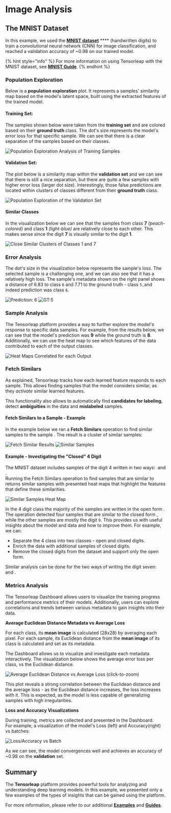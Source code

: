 # Image Analysis

## The MNIST Dataset

In this example, we used the [**MNIST dataset**](http://yann.lecun.com/exdb/mnist/) **** (handwritten digits) to train a convolutional neural network (CNN) for image classification, and reached a validation accuracy of \~0.98 on our trained model.

{% hint style="info" %}
For more information on using Tensorleap with the MNIST dataset, see [**MNIST Guide**](../guides/full-guides/mnist-guide/).
{% endhint %}

### Population Exploration <a href="#population-exploration" id="population-exploration"></a>

Below is a **population exploration** plot. It represents a samples' similarity map based on the model's latent space, built using the extracted features of the trained model.

#### Training Set:

The samples shown below were taken from the **training set** and are colored based on their **ground truth** class. The dot's size represents the model's error loss for that specific sample. We can see that there is a clear separation of the samples based on their classes.

![Population Exploration Analysis of Training Samples](<../.gitbook/assets/image (32).png>)

#### Validation Set:

The plot below is a similarity map within the **validation set** and we can see that there is still a nice separation, but there are quite a few samples with higher error loss (larger dot size). Interestingly, those false predictions are located within clusters of classes different from their **ground truth** class.

![Population Exploration of the Validation Set](<../.gitbook/assets/image (19) (1).png>)

#### Similar Classes

In the visualization below we can see that the samples from class **7** _(peach-colored)_ and class **1** _(light-blue)_ are relatively close to each other. This makes sense since the digit **7** is visually similar to the digit **1**.

![Close Similar Clusters of Classes 1 and 7](../.gitbook/assets/mnist-similar-classes-2.gif)

### Error Analysis <a href="#error-analysis" id="error-analysis"></a>

The dot's size in the visualization below represents the sample's loss. The selected sample is a challenging one, and we can also see that it has a relatively high loss. The sample's metadata shown on the right panel shows a distance of 6.83 to class `6` and 7.71 to the ground truth - class `5,`and indeed prediction was class `6`.

![Prediction: 6](../.gitbook/assets/img\_3.png) ![GT:5](../.gitbook/assets/img\_4.png)

### Sample Analysis <a href="#sample-analysis" id="sample-analysis"></a>

The Tensorleap platform provides a way to further explore the model's response to specific data samples. For example, from the results below, we can see that the model's prediction was **9** while the ground truth is **8**. Additionally, we can use the heat map to see which features of the data contributed to each of the output classes.

![Heat Maps Correlated for each Output](../.gitbook/assets/mnist-sample-analysis.gif)

### Fetch Similars <a href="#fetch-similars" id="fetch-similars"></a>

As explained, Tensorleap tracks how each learned feature responds to each sample. This allows finding samples that the model considers similar, as they _activate_ similar learned features.

This functionality also allows to automatically find **candidates for labeling**, detect **ambiguities** in the data and **mislabeled** samples.&#x20;

#### Fetch Similars to a Sample - Example

In the example below we ran a **Fetch Similars** operation to find similar samples to the sample <img src="../.gitbook/assets/image (26) (1).png" alt="" data-size="line">. The result is a cluster of similar samples:

![Fetch Similar Results](<../.gitbook/assets/image (16) (2).png>) ![Similar Samples](<../.gitbook/assets/image (13) (1) (1) (1) (1) (1) (1).png>)

#### Example - Investigating the "Closed" 4 Digit

The MNIST dataset includes samples of the digit 4 written in two ways: <img src="../.gitbook/assets/image (7) (1) (1).png" alt="" data-size="line"> and <img src="../.gitbook/assets/image (17) (1) (1) (1) (1) (1) (1).png" alt="" data-size="line">. \
Running the Fetch Similars operation to find samples that are similar to <img src="../.gitbook/assets/image (7) (1) (1).png" alt="" data-size="line"> returns similar samples with presented heat maps that highlight the features that define these similarities.

![Similar Samples Heat Map](<../.gitbook/assets/image (20) (1) (1) (1) (1) (1).png>)

In the 4 digit class the majority of the samples are written in the open form <img src="../.gitbook/assets/image (17) (1) (1) (1) (1) (1) (1).png" alt="" data-size="line">. The operation detected four samples that are similar to the closed form <img src="../.gitbook/assets/image (7) (1) (1).png" alt="" data-size="line">, while the other samples are mostly the digit `9`. This provides us with useful insights about the model and data and how to improve them. For example, we can:

* Separate the 4 class into two classes - open and closed digits.
* Enrich the data with additional samples of closed digits.
* Remove the closed digits from the dataset and support only the open form.

Similar analysis can be done for the two ways of writing the digit seven: <img src="../.gitbook/assets/image (27) (1) (1) (1) (1) (1).png" alt="" data-size="line"> and <img src="../.gitbook/assets/image (23) (2) (1).png" alt="" data-size="line">.&#x20;

### Metrics Analysis <a href="#results-analysis" id="results-analysis"></a>

The Tensorleap Dashboard allows users to visualize the training progress and performance metrics of their models. Additionally, users can explore correlations and trends between various metadata to gain insights into their data.

**Average Euclidean Distance Metadata vs Average Loss**

For each class, its **mean image** is calculated (28x28) by averaging each pixel. For each sample, its Euclidean distance from the **mean image** of its class is calculated and set as its metadata.

The Dashboard allows us to visualize and investigate each metadata interactively. The visualization below shows the average error loss per class, vs the Euclidean distance.

![Average Euclidean Distance vs Average Loss (click-to-zoom)](<../.gitbook/assets/image (25).png>)

This plot reveals a strong correlation between the Euclidean distance and the average loss - as the Euclidean distance increases, the loss increases with it. This is expected, as the model is less capable of generalizing samples with high irregularities.

**Loss and Accuracy Visualizations**

During training, metrics are collected and presented in the Dashboard.\
For example, a visualization of the model's Loss (left) and Accuracy(right) vs batches:

![Loss/Accuracy vs Batch](<../.gitbook/assets/image (27) (1).png>)

As we can see, the model convergences well and achieves an accuracy of \~0.98 on the **validation** set.

## Summary

The **Tensorleap** platform provides powerful tools for analyzing and understanding deep learning models. In this example, we presented only a few examples of the types of insights that can be gained using the platform.&#x20;

For more information, please refer to our additional [**Examples**](../guides/dataset-script/examples/) and [**Guides**](../guides/).

